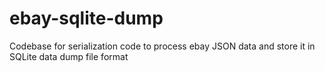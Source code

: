 # ebay-sqlite-dump
Codebase for serialization code to process ebay JSON data and store it in SQLite data dump file format
